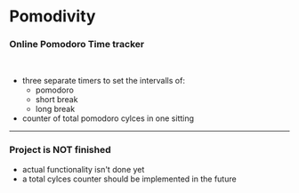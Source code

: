 # Pomodivity
### Online Pomodoro Time tracker 
<br>

+ three separate timers to set the intervalls of:
  + pomodoro
  + short break
  + long break
+ counter of total pomodoro cylces in one sitting
  
-----------------

### Project is NOT finished

+ actual functionality isn't done yet
+ a total cylces counter should be implemented in the future